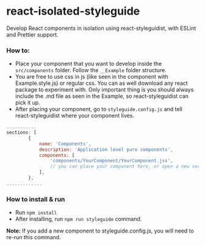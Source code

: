 # react-isolated-styleguide

Develop React components in isolation using react-styleguidist, with ESLint and Prettier support.

### How to:

-   Place your component that you want to develop inside the `src/components` folder. Follow the `__Example` folder structure.
-   You are free to use css in js (like seen in the component with Example.style.js) or regular css. You can as well download any react package to experiment with. Only important thing is you should always include the .md file as seen in the Example, so react-styleguidist can pick it up.
-   After placing your component, go to `styleguide.config.js` and tell react-styleguidist where your component lives.

```javascript
...........
sections: [
        {
            name: 'Components',
            description: 'Application level pure components',
            components: [
                'components/YourComponent/YourComponent.jsx',
                // you can place your component here, or open a new section if you want to group specific components
            ],
        },
.............
```

### How to install & run

-   Run `npm install`
-   After installing, run `npm run styleguide` command.

**Note:** If you add a new component to styleguide.config.js, you will need to re-run this command.
